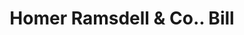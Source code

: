 ---
doi: 10.7916/D8960VQN
date_other: '1870'
date_other_textual: 1870-1879
form: printed ephemera
genre:
- Invoices
name:
- Homer Ramsdell & Co.
object_in_context_url: https://biggert.cul.columbia.edu/items/view/ave_biggert_01651
subject_hierarchical_geographic:
- Newburgh, New York, United States
subject_name:
- Homer Ramsdell & Co.
title: Homer Ramsdell & Co.. Bill
sort_title: Homer Ramsdell & Co.. Bill
call_number: ave_biggert_01651
coordinates:
- 41.51972222222222,-74.0213888888889
pid: ave_biggert_01651
identifiers: ave_biggert_01651
permalink: /biggert/ave_biggert_01651/
layout: iiif-image-page
---